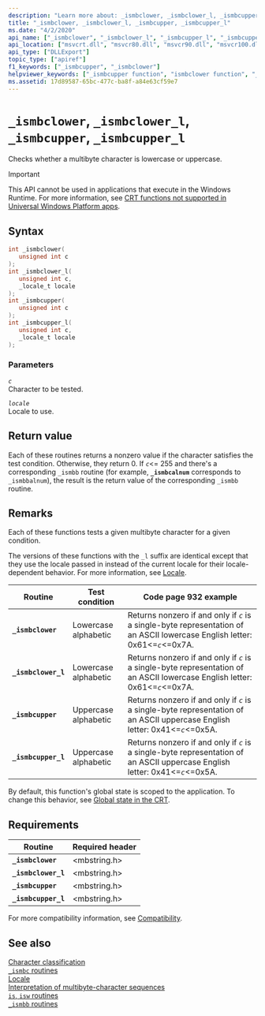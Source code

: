 ```yaml
---
description: "Learn more about: _ismbclower, _ismbclower_l, _ismbcupper, _ismbcupper_l"
title: "_ismbclower, _ismbclower_l, _ismbcupper, _ismbcupper_l"
ms.date: "4/2/2020"
api_name: ["_ismbclower", "_ismbclower_l", "_ismbcupper_l", "_ismbcupper", "_o__ismbclower", "_o__ismbclower_l", "_o__ismbcupper", "_o__ismbcupper_l"]
api_location: ["msvcrt.dll", "msvcr80.dll", "msvcr90.dll", "msvcr100.dll", "msvcr100_clr0400.dll", "msvcr110.dll", "msvcr110_clr0400.dll", "msvcr120.dll", "msvcr120_clr0400.dll", "ucrtbase.dll", "api-ms-win-crt-multibyte-l1-1-0.dll", "api-ms-win-crt-private-l1-1-0.dll"]
api_type: ["DLLExport"]
topic_type: ["apiref"]
f1_keywords: ["_ismbcupper", "_ismbclower"]
helpviewer_keywords: ["_ismbcupper function", "ismbclower function", "_ismbclower_l function", "ismbcupper_l function", "_ismbclower function", "ismbcupper function", "ismbclower_l function", "_ismbcupper_l function"]
ms.assetid: 17d89587-65bc-477c-ba8f-a84e63cf59e7
---
```

# `_ismbclower`, `_ismbclower_l`, `_ismbcupper`, `_ismbcupper_l`

Checks whether a multibyte character is lowercase or uppercase.

> [!IMPORTANT]
> This API cannot be used in applications that execute in the Windows Runtime. For more information, see [CRT functions not supported in Universal Windows Platform apps](../../cppcx/crt-functions-not-supported-in-universal-windows-platform-apps.md).

## Syntax

```C
int _ismbclower(
   unsigned int c
);
int _ismbclower_l(
   unsigned int c,
   _locale_t locale
);
int _ismbcupper(
   unsigned int c
);
int _ismbcupper_l(
   unsigned int c,
   _locale_t locale
);
```

### Parameters

*`c`*\
Character to be tested.

*`locale`*\
Locale to use.

## Return value

Each of these routines returns a nonzero value if the character satisfies the test condition. Otherwise, they return 0. If *`c`*<= 255 and there's a corresponding `_ismbb` routine (for example, **`_ismbcalnum`** corresponds to `_ismbbalnum`), the result is the return value of the corresponding `_ismbb` routine.

## Remarks

Each of these functions tests a given multibyte character for a given condition.

The versions of these functions with the `_l` suffix are identical except that they use the locale passed in instead of the current locale for their locale-dependent behavior. For more information, see [Locale](../locale.md).

|Routine|Test condition|Code page 932 example|
|-------------|--------------------|---------------------------|
|**`_ismbclower`**|Lowercase alphabetic|Returns nonzero if and only if *`c`* is a single-byte representation of an ASCII lowercase English letter: 0x61<=*`c`*<=0x7A.|
|**`_ismbclower_l`**|Lowercase alphabetic|Returns nonzero if and only if *`c`* is a single-byte representation of an ASCII lowercase English letter: 0x61<=*`c`*<=0x7A.|
|**`_ismbcupper`**|Uppercase alphabetic|Returns nonzero if and only if *`c`* is a single-byte representation of an ASCII uppercase English letter: 0x41<=*`c`*<=0x5A.|
|**`_ismbcupper_l`**|Uppercase alphabetic|Returns nonzero if and only if *`c`* is a single-byte representation of an ASCII uppercase English letter: 0x41<=*`c`*<=0x5A.|

By default, this function's global state is scoped to the application. To change this behavior, see [Global state in the CRT](../global-state.md).

## Requirements

|Routine|Required header|
|-------------|---------------------|
|**`_ismbclower`**|\<mbstring.h>|
|**`_ismbclower_l`**|\<mbstring.h>|
|**`_ismbcupper`**|\<mbstring.h>|
|**`_ismbcupper_l`**|\<mbstring.h>|

For more compatibility information, see [Compatibility](../compatibility.md).

## See also

[Character classification](../character-classification.md)\
[`_ismbc` routines](../ismbc-routines.md)\
[Locale](../locale.md)\
[Interpretation of multibyte-character sequences](../interpretation-of-multibyte-character-sequences.md)\
[`is`, `isw` routines](../is-isw-routines.md)\
[`_ismbb` routines](../ismbb-routines.md)
